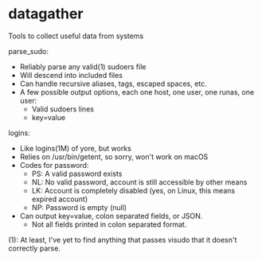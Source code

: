 # datagather
Tools to collect useful data from systems

parse_sudo: 
  - Reliably parse any valid(1) sudoers file
  - Will descend into included files
  - Can handle recursive aliases, tags, escaped spaces, etc.
  - A few possible output options, each one host, one user, one runas, one user:
    - Valid sudoers lines
    - key=value
    
logins:
  - Like logins(1M) of yore, but works
  - Relies on /usr/bin/getent, so sorry, won't work on macOS
  - Codes for password:
    - PS: A valid password exists
    - NL: No valid password, account is still accessible by other means
    - LK: Account is completely disabled (yes, on Linux, this means expired account)
    - NP: Password is empty (null)
  - Can output key=value, colon separated fields, or JSON.
    - Not all fields printed in colon separated format.

(1): At least, I've yet to find anything that passes visudo that it doesn't correctly parse.
